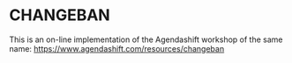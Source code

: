 # CHANGEBAN

This is an on-line implementation of the Agendashift workshop of the same name: https://www.agendashift.com/resources/changeban
